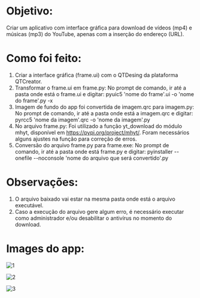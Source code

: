 # Objetivo:
Criar um aplicativo com interface gráfica para download de vídeos (mp4) e músicas (mp3) do YouTube, apenas com a inserção do endereço (URL).

# Como foi feito:
1) Criar a interface gráfica (frame.ui) com o QTDesing da plataforma QTCreator.
2) Transformar o frame.ui em frame.py: No prompt de comando, ir até a pasta onde está
o frame.ui e digitar: pyuic5 'nome do frame'.ui -o 'nome do frame'.py -x
3) Imagem de fundo do app foi convertida de imagem.qrc para imagem.py:  No prompt de comando, ir até a pasta onde está
a imagem.qrc e digitar: pyrcc5 'nome da imagem'.qrc -o 'nome da imagem'.py
4) No arquivo frame.py: Foi utilizado a função yt_download do módulo mhyt, disponível em https://pypi.org/project/mhyt/.
Foram necessários alguns ajustes na função para correção de erros.
6) Conversão do arquivo frame.py para frame.exe: No prompt de comando, ir até a pasta onde está
frame.py e digitar: pyinstaller --onefile --noconsole 'nome do arquivo que será convertido'.py

# Observações:
1) O arquivo baixado vai estar na mesma pasta onde está o arquivo executável.
2) Caso a execução do arquivo gere algum erro, é necessário executar como administrador e/ou desabilitar o antivírus no momento do download.
 
# Images do app:

![1](https://user-images.githubusercontent.com/79408563/127662919-50cd11e0-d41c-4eb6-9337-490e6911b64f.PNG)

![2](https://user-images.githubusercontent.com/79408563/127662969-fc4abf90-4679-40d3-abc3-77d14096180c.PNG)

![3](https://user-images.githubusercontent.com/79408563/127662990-edd345aa-b535-406c-b350-c5155b615de5.PNG)

